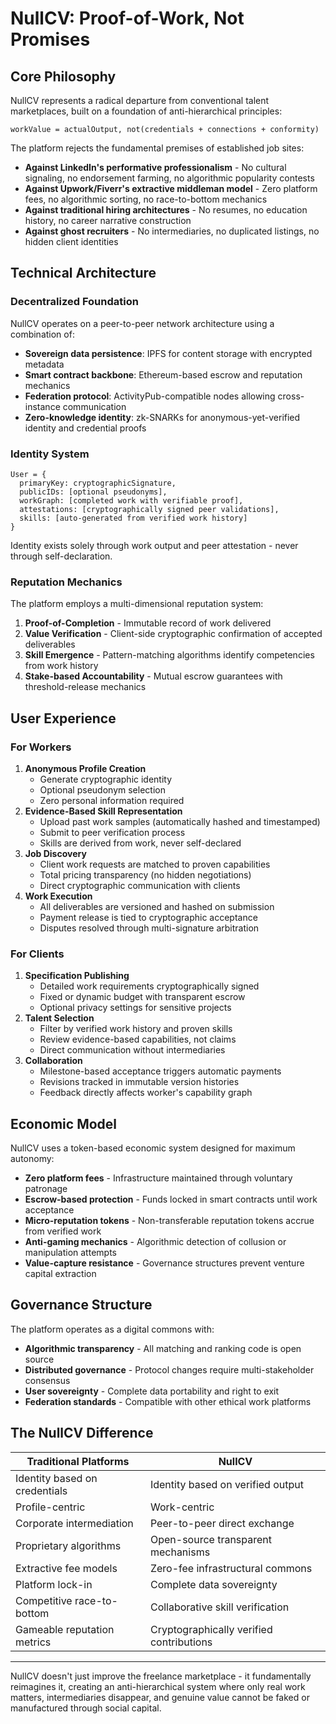 # NullCV: Proof-of-Work, Not Promises

## Core Philosophy

NullCV represents a radical departure from conventional talent marketplaces, built on a foundation of anti-hierarchical principles:

```
workValue = actualOutput, not(credentials + connections + conformity)

```

The platform rejects the fundamental premises of established job sites:

- **Against LinkedIn's performative professionalism** - No cultural signaling, no endorsement farming, no algorithmic popularity contests
- **Against Upwork/Fiverr's extractive middleman model** - Zero platform fees, no algorithmic sorting, no race-to-bottom mechanics
- **Against traditional hiring architectures** - No resumes, no education history, no career narrative construction
- **Against ghost recruiters** - No intermediaries, no duplicated listings, no hidden client identities

## Technical Architecture

### Decentralized Foundation

NullCV operates on a peer-to-peer network architecture using a combination of:

- **Sovereign data persistence**: IPFS for content storage with encrypted metadata
- **Smart contract backbone**: Ethereum-based escrow and reputation mechanics
- **Federation protocol**: ActivityPub-compatible nodes allowing cross-instance communication
- **Zero-knowledge identity**: zk-SNARKs for anonymous-yet-verified identity and credential proofs

### Identity System

```
User = {
  primaryKey: cryptographicSignature,
  publicIDs: [optional pseudonyms],
  workGraph: [completed work with verifiable proof],
  attestations: [cryptographically signed peer validations],
  skills: [auto-generated from verified work history]
}

```

Identity exists solely through work output and peer attestation - never through self-declaration.

### Reputation Mechanics

The platform employs a multi-dimensional reputation system:

1. **Proof-of-Completion** - Immutable record of work delivered
2. **Value Verification** - Client-side cryptographic confirmation of accepted deliverables
3. **Skill Emergence** - Pattern-matching algorithms identify competencies from work history
4. **Stake-based Accountability** - Mutual escrow guarantees with threshold-release mechanics

## User Experience

### For Workers

1. **Anonymous Profile Creation**
    - Generate cryptographic identity
    - Optional pseudonym selection
    - Zero personal information required
2. **Evidence-Based Skill Representation**
    - Upload past work samples (automatically hashed and timestamped)
    - Submit to peer verification process
    - Skills are derived from work, never self-declared
3. **Job Discovery**
    - Client work requests are matched to proven capabilities
    - Total pricing transparency (no hidden negotiations)
    - Direct cryptographic communication with clients
4. **Work Execution**
    - All deliverables are versioned and hashed on submission
    - Payment release is tied to cryptographic acceptance
    - Disputes resolved through multi-signature arbitration

### For Clients

1. **Specification Publishing**
    - Detailed work requirements cryptographically signed
    - Fixed or dynamic budget with transparent escrow
    - Optional privacy settings for sensitive projects
2. **Talent Selection**
    - Filter by verified work history and proven skills
    - Review evidence-based capabilities, not claims
    - Direct communication without intermediaries
3. **Collaboration**
    - Milestone-based acceptance triggers automatic payments
    - Revisions tracked in immutable version histories
    - Feedback directly affects worker's capability graph

## Economic Model

NullCV uses a token-based economic system designed for maximum autonomy:

- **Zero platform fees** - Infrastructure maintained through voluntary patronage
- **Escrow-based protection** - Funds locked in smart contracts until work acceptance
- **Micro-reputation tokens** - Non-transferable reputation tokens accrue from verified work
- **Anti-gaming mechanics** - Algorithmic detection of collusion or manipulation attempts
- **Value-capture resistance** - Governance structures prevent venture capital extraction

## Governance Structure

The platform operates as a digital commons with:

- **Algorithmic transparency** - All matching and ranking code is open source
- **Distributed governance** - Protocol changes require multi-stakeholder consensus
- **User sovereignty** - Complete data portability and right to exit
- **Federation standards** - Compatible with other ethical work platforms

## The NullCV Difference

| Traditional Platforms | NullCV |
| --- | --- |
| Identity based on credentials | Identity based on verified output |
| Profile-centric | Work-centric |
| Corporate intermediation | Peer-to-peer direct exchange |
| Proprietary algorithms | Open-source transparent mechanisms |
| Extractive fee models | Zero-fee infrastructural commons |
| Platform lock-in | Complete data sovereignty |
| Competitive race-to-bottom | Collaborative skill verification |
| Gameable reputation metrics | Cryptographically verified contributions |

---

NullCV doesn't just improve the freelance marketplace - it fundamentally reimagines it, creating an anti-hierarchical system where only real work matters, intermediaries disappear, and genuine value cannot be faked or manufactured through social capital.
